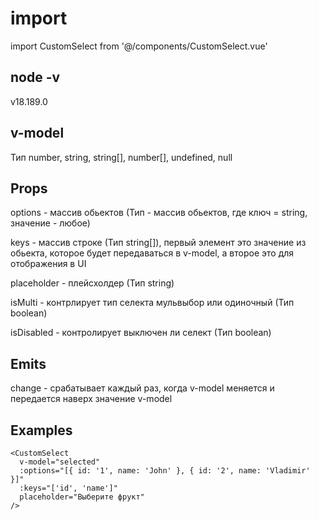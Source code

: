 # import 

import CustomSelect from '@/components/CustomSelect.vue'

## node -v 

v18.189.0


## v-model 

Тип number, string, string[], number[], undefined, null

## Props

options - массив обьектов (Тип - массив обьектов, где ключ = string, значение - любое)

keys - массив строке (Тип string[]), первый элемент это значение из обьекта, которое будет передаваться в v-model, а второе это для отображения в UI

placeholder - плейсхолдер (Тип string)

isMulti - контрлирует тип селекта мульвыбор или одиночный (Тип boolean)

isDisabled - контролирует выключен ли селект (Тип boolean)

## Emits

change - срабатывает каждый раз, когда v-model меняется и передается наверх значение v-model

## Examples 

```vue
<CustomSelect
  v-model="selected"
  :options="[{ id: '1', name: 'John' }, { id: '2', name: 'Vladimir' }]"
  :keys="['id', 'name']"
  placeholder="Выберите фрукт"
/>
```

